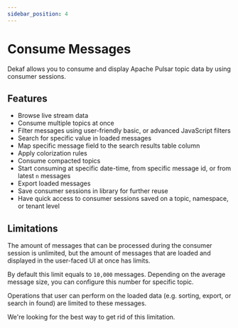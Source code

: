 ```yaml
---
sidebar_position: 4
---
```


# Consume Messages

Dekaf allows you to consume and display Apache Pulsar topic data by using consumer sessions.

## Features

- Browse live stream data
- Consume multiple topics at once
- Filter messages using user-friendly basic, or advanced JavaScript filters
- Search for specific value in loaded messages
- Map specific message field to the search results table column
- Apply colorization rules
- Consume compacted topics
- Start consuming at specific date-time, from specific message id, or from latest `n` messages
- Export loaded messages
- Save consumer sessions in library for further reuse
- Have quick access to consumer sessions saved on a topic, namespace, or tenant level

## Limitations

The amount of messages that can be processed during the consumer session is unlimited, but the amount of messages that are loaded and displayed in the user-faced UI at once has limits.

By default this limit equals to `10,000` messages. Depending on the average message size, you can configure this number for specific topic.

Operations that user can perform on the loaded data (e.g. sorting, export, or search in found) are limited to these messages.

We're looking for the best way to get rid of this limitation.
